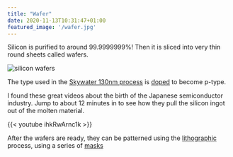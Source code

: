 ```yaml
---
title: "Wafer"
date: 2020-11-13T10:31:47+01:00
featured_image: '/wafer.jpg'
---
```


Silicon is purified to around 99.9999999%! Then it is sliced into very thin round sheets called wafers.

![silicon wafers](/wafer.jpg)

The type used in the [Skywater 130nm process](/terminology/process) is [doped](/terminology/doping) to become p-type.

I found these great videos about the birth of the Japanese semiconductor industry. Jump to about 12 minutes in to see 
how they pull the silicon ingot out of the molten material.

{{< youtube ihkRwArnc1k >}}

After the wafers are ready, they can be patterned using the [lithographic](/terminology/lithography) process, using a series of [masks](/terminology/maskset)
